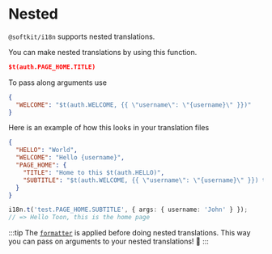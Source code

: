 # Nested

`@softkit/i18n` supports nested translations.

You can make nested translations by using this function.

```json
$t(auth.PAGE_HOME.TITLE)
```

To pass along arguments use

```json
{
  "WELCOME": "$t(auth.WELCOME, {{ \"username\": \"{username}\" }})"
}
```

Here is an example of how this looks in your translation files

```json title="src/i18n/en/test.json"
{
  "HELLO": "World",
  "WELCOME": "Hello {username}",
  "PAGE_HOME": {
    "TITLE": "Home to this $t(auth.HELLO)",
    "SUBTITLE": "$t(auth.WELCOME, {{ \"username\": \"{username}\" }}) this is the home page"
  }
}
```

```typescript
i18n.t('test.PAGE_HOME.SUBTITLE', { args: { username: 'John' } });
// => Hello Toon, this is the home page
```

:::tip
The [`formatter`](/libraries/i18n/guides/formatting) is applied before doing nested translations. This way you can pass on arguments to your nested translations! 🎉
:::
